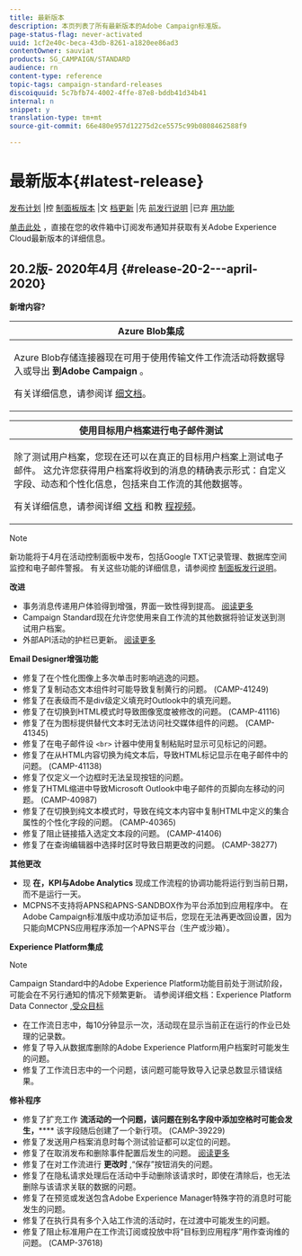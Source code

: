 ```yaml
---
title: 最新版本
description: 本页列表了所有最新版本的Adobe Campaign标准版。
page-status-flag: never-activated
uuid: 1cf2e40c-beca-43db-8261-a1820ee86ad3
contentOwner: sauviat
products: SG_CAMPAIGN/STANDARD
audience: rn
content-type: reference
topic-tags: campaign-standard-releases
discoiquuid: 5c7bfb74-4002-4ffe-87e8-bddb41d34b41
internal: n
snippet: y
translation-type: tm+mt
source-git-commit: 66e480e957d12275d2ce5575c99b0808462588f9

---
```



# 最新版本{#latest-release}

[发布计划](https://helpx.adobe.com/campaign/kb/acs-release-planning.html) |控 [制面板版本](https://docs.adobe.com/content/help/en/control-panel/using/release-notes.html) |文 [档更新](../../rn/using/documentation-updates.md) |先 [前发行说明](../../rn/using/release-notes-2019.md) |已弃 [用功能](https://helpx.adobe.com/campaign/kb/acs-deprecated-and-removed-features.html)

[单击此处](http://amc-mkt-prod1-t.adobe-campaign.com/lp/LP25?service=%40rZ5cqp2DgNzrgz0alKPInakNbPSTeJYozZYnS7Wbs802u4GlISkHZX4omtK00nAU6xzZ6luEWQzr7kQ9pkCwJYumWkU) ，直接在您的收件箱中订阅发布通知并获取有关Adobe Experience Cloud最新版本的详细信息。

## 20.2版- 2020年4月 {#release-20-2---april-2020}

**新增内容?**

<table> 
 <thead> 
  <tr> 
   <th> <strong>Azure Blob集成</strong><br /> </th> 
  </tr> 
 </thead> 
 <tbody> 
  <tr> 
   <td> <p>Azure Blob存储连接器现在可用于使用传输文件工作流活动将数据导入或导出 <strong>到Adobe Campaign</strong> 。 </p>
    <p>有关详细信息，请参阅详 <a href="../../administration/using/external-accounts.md#microsoft-azure-external-account">细文档</a>。</p>
   </td> 
  </tr> 
 </tbody> 
</table>

<table> 
 <thead> 
  <tr> 
   <th> <strong>使用目标用户档案进行电子邮件测试</strong><br /> </th> 
  </tr> 
 </thead> 
 <tbody> 
  <tr> 
   <td> <p>除了测试用户档案，您现在还可以在真正的目标用户档案上测试电子邮件。 这允许您获得用户档案将收到的消息的精确表示形式：自定义字段、动态和个性化信息，包括来自工作流的其他数据等。 </p>
    <p>有关详细信息，请参阅详细 <a href="../../sending/using/testing-messages-using-target.md">文档</a> 和教 <a href="https://docs.adobe.com/content/help/en/campaign-standard-learn/tutorials/communication-channels/email/profile-substitution.html">程视频</a>。 </p>
   </td> 
  </tr> 
 </tbody> 
</table>

>[!NOTE]
>
>新功能将于4月在活动控制面板中发布，包括Google TXT记录管理、数据库空间监控和电子邮件警报。 有关这些功能的详细信息，请参阅控 [制面板发行说明](https://docs.adobe.com/content/help/en/control-panel/using/release-notes.html)。

**改进**

* 事务消息传递用户体验得到增强，界面一致性得到提高。 [阅读更多](../../channels/using/about-transactional-messaging.md)
* Campaign Standard现在允许您使用来自工作流的其他数据将验证发送到测试用户档案。
* 外部API活动的护栏已更新。 [阅读更多](../../automating/using/external-api.md)

**Email Designer增强功能**

* 修复了在个性化图像上多次单击时影响逃逸的问题。
* 修复了复制动态文本组件时可能导致复制黄行的问题。 (CAMP-41249)
* 修复了在表级而不是div级定义填充时Outlook中的填充问题。
* 修复了在切换到HTML模式时导致图像宽度被修改的问题。 (CAMP-41116)
* 修复了在为图标提供替代文本时无法访问社交媒体组件的问题。 (CAMP-41345)
* 修复了在电子邮件设 `<br>` 计器中使用复制粘贴时显示可见标记的问题。
* 修复了在从HTML内容切换为纯文本后，导致HTML标记显示在电子邮件中的问题。 (CAMP-41138)
* 修复了仅定义一个边框时无法呈现按钮的问题。
* 修复了HTML缩进中导致Microsoft Outlook中电子邮件的页脚向左移动的问题。 (CAMP-40987)
* 修复了在切换到纯文本模式时，导致在纯文本内容中复制HTML中定义的集合属性的个性化字段的问题。 (CAMP-40365)
* 修复了阻止链接插入选定文本段的问题。 (CAMP-41406)
* 修复了在查询编辑器中选择时区时导致日期更改的问题。 (CAMP-38277)

**其他更改**

* 现 **在，KPI与Adobe Analytics** 现成工作流程的协调功能将运行到当前日期，而不是运行一天。
* MCPNS不支持将APNS和APNS-SANDBOX作为平台添加到应用程序中。 在Adobe Campaign标准版中成功添加证书后，您现在无法再更改回设置，因为只能向MCPNS应用程序添加一个APNS平台（生产或沙箱）。

**Experience Platform集成**

>[!NOTE]
>
>Campaign Standard中的Adobe Experience Platform功能目前处于测试阶段，可能会在不另行通知的情况下频繁更新。 请参阅详细文档：Experience Platform Data Connector [,](../../administration/using/aep-about-data-connector.md)[受众目标](../../audiences/using/aep-about-audience-destinations-service.md)

* 在工作流日志中，每10分钟显示一次，活动现在显示当前正在运行的作业已处理的记录数。
* 修复了导入从数据库删除的Adobe Experience Platform用户档案时可能发生的问题。
* 修复了工作流日志中的一个问题，该问题可能导致导入记录总数显示错误结果。

**修补程序**

* 修复了扩充工作 **流活动的一个问题，该问题在别名字段中添加空格时可能会发生，****** 该字段随后创建了一个新行项。 (CAMP-39229)
* 修复了发送用户档案消息时每个测试验证都可以定位的问题。
* 修复了在取消发布和删除事件配置后发生的问题。 [阅读更多](../../administration/using/configuring-transactional-messaging.md#deleting-an-event)
* 修复了在对工作流进行 **更改时** ,“保存”按钮消失的问题。
* 修复了在隐私请求处理后在活动中手动删除该请求时，即使在清除后，也无法删除与该请求关联的数据的问题。
* 修复了在预览或发送包含Adobe Experience Manager特殊字符的消息时可能发生的问题。
* 修复了在执行具有多个入站工作流的活动时，在过渡中可能发生的问题。
* 修复了阻止标准用户在工作流订阅或投放中将“目标到应用程序”用作查询维的问题。 (CAMP-37618)